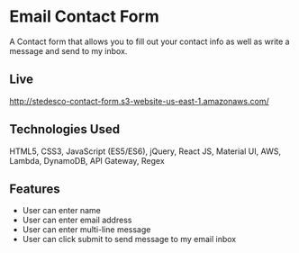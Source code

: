 # Email Contact Form

A Contact form that allows you to fill out your contact info as well as write a message and send to my inbox.

## Live

http://stedesco-contact-form.s3-website-us-east-1.amazonaws.com/

## Technologies Used

HTML5, CSS3, JavaScript (ES5/ES6), jQuery, React JS, Material UI, AWS, Lambda, DynamoDB, API Gateway, Regex

## Features
- User can enter name
- User can enter email address
- User can enter multi-line message
- User can click submit to send message to my email inbox

